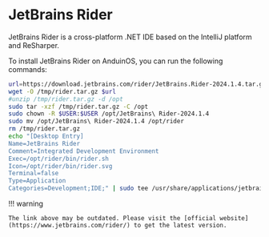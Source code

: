 # JetBrains Rider

JetBrains Rider is a cross-platform .NET IDE based on the IntelliJ platform and ReSharper.

To install JetBrains Rider on AnduinOS, you can run the following commands:

<!-- The link needs to be updated regularly. -->

```bash
url=https://download.jetbrains.com/rider/JetBrains.Rider-2024.1.4.tar.gz
wget -O /tmp/rider.tar.gz $url
#unzip /tmp/rider.tar.gz -d /opt
sudo tar -xzf /tmp/rider.tar.gz -C /opt
sudo chown -R $USER:$USER /opt/JetBrains\ Rider-2024.1.4
sudo mv /opt/JetBrains\ Rider-2024.1.4 /opt/rider
rm /tmp/rider.tar.gz
echo "[Desktop Entry]
Name=JetBrains Rider
Comment=Integrated Development Environment
Exec=/opt/rider/bin/rider.sh
Icon=/opt/rider/bin/rider.svg
Terminal=false
Type=Application
Categories=Development;IDE;" | sudo tee /usr/share/applications/jetbrains-rider.desktop
```

!!! warning

    The link above may be outdated. Please visit the [official website](https://www.jetbrains.com/rider/) to get the latest version.
